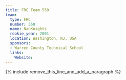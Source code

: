```yaml
---
title: FRC Team 550
team:
  type: FRC
  number: 550
  name: NanKnights
  rookie_year: 2001
  location: Washington, NJ, USA
  sponsors:
  - Warren County Technical School
  links:
    Website:
---
```


{% include remove_this_line_and_add_a_paragraph %}